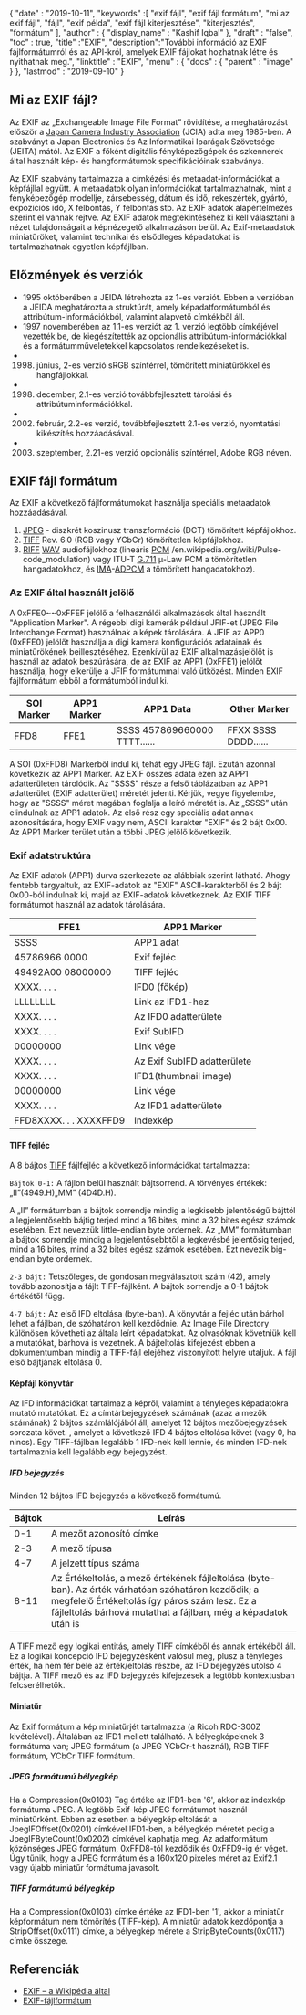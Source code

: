 {
  "date" : "2019-10-11",
  "keywords" :[ "exif fájl", "exif fájl formátum", "mi az exif fájl", "fájl", "exif példa", "exif fájl kiterjesztése", "kiterjesztés", "formátum" ],
  "author" : {
    "display_name" : "Kashif Iqbal"
},
  "draft" : "false",
  "toc" : true,
  "title" :"EXIF",
  "description":"További információ az EXIF fájlformátumról és az API-król, amelyek EXIF fájlokat hozhatnak létre és nyithatnak meg.",
  "linktitle" : "EXIF",
  "menu" : {
    "docs" : {
      "parent" : "image"
}
},
  "lastmod" : "2019-09-10"
}

## Mi az EXIF fájl?
Az EXIF az „Exchangeable Image File Format” rövidítése, a meghatározást először a [Japan Camera Industry Association](https://en.wikipedia.org/wiki/Japan_Electronic_Industries_Development_Association) (JCIA) adta meg 1985-ben. A szabványt a Japan Electronics és Az Informatikai Iparágak Szövetsége (JEITA) mától. Az EXIF a főként digitális fényképezőgépek és szkennerek által használt kép- és hangformátumok specifikációinak szabványa.

Az EXIF szabvány tartalmazza a címkézési és metaadat-információkat a képfájllal együtt. A metaadatok olyan információkat tartalmazhatnak, mint a fényképezőgép modellje, zársebesség, dátum és idő, rekeszérték, gyártó, expozíciós idő, X felbontás, Y felbontás stb. Az EXIF adatok alapértelmezés szerint el vannak rejtve. Az EXIF adatok megtekintéséhez ki kell választani a nézet tulajdonságait a képnézegető alkalmazáson belül. Az Exif-metaadatok miniatűröket, valamint technikai és elsődleges képadatokat is tartalmazhatnak egyetlen képfájlban.

## Előzmények és verziók ##

* 1995 októberében a JEIDA létrehozta az 1-es verziót. Ebben a verzióban a JEIDA meghatározta a struktúrát, amely képadatformátumból és attribútum-információkból, valamint alapvető címkékből áll.
* 1997 novemberében az 1.1-es verziót az 1. verzió legtöbb címkéjével vezették be, de kiegészítették az opcionális attribútum-információkkal és a formátumműveletekkel kapcsolatos rendelkezéseket is.
* 1998. június, 2-es verzió sRGB színtérrel, tömörített miniatűrökkel és hangfájlokkal.
* 1998. december, 2.1-es verzió továbbfejlesztett tárolási és attribútuminformációkkal.
* 2002. február, 2.2-es verzió, továbbfejlesztett 2.1-es verzió, nyomtatási kikészítés hozzáadásával.
* 2003. szeptember, 2.21-es verzió opcionális színtérrel, Adobe RGB néven.

## EXIF fájl formátum

Az EXIF a következő fájlformátumokat használja speciális metaadatok hozzáadásával.

1. [JPEG](/hu/image/jpeg/) - diszkrét koszinusz transzformáció (DCT) tömörített képfájlokhoz.
1. [TIFF](/hu/image/tiff/) Rev. 6.0 (RGB vagy YCbCr) tömörítetlen képfájlokhoz.
1. [RIFF](https://en.wikipedia.org/wiki/Resource_Interchange_File_Format) [WAV](https://en.wikipedia.org/wiki/WAV) audiofájlokhoz (lineáris [PCM](https:/) /en.wikipedia.org/wiki/Pulse-code_modulation) vagy ITU-T [G.711](https://en.wikipedia.org/wiki/G.711) μ-Law PCM a tömörítetlen hangadatokhoz, és [ IMA](https://en.wikipedia.org/wiki/Interactive_Multimedia_Association)-[ADPCM](https://en.wikipedia.org/wiki/ADPCM) a tömörített hangadatokhoz).

### Az EXIF által használt jelölő ###

A 0xFFE0~~0xFFEF jelölő a felhasználói alkalmazások által használt "Application Marker". A régebbi digi kamerák például JFIF-et (JPEG File Interchange Format) használnak a képek tárolására. A JFIF az APP0 (0xFFE0) jelölőt használja a digi kamera konfigurációs adatainak és miniatűrökének beillesztéséhez. Ezenkívül az EXIF alkalmazásjelölőt is használ az adatok beszúrására, de az EXIF az APP1 (0xFFE1) jelölőt használja, hogy elkerülje a JFIF formátummal való ütközést. Minden EXIF fájlformátum ebből a formátumból indul ki.


|SOI Marker|APP1 Marker|APP1 Data|Other Marker
---|---|---|---|
|FFD8|FFE1|SSSS 457869660000 TTTT......|FFXX SSSS DDDD......

A SOI (0xFFD8) Markerből indul ki, tehát egy JPEG fájl. Ezután azonnal következik az APP1 Marker. Az EXIF összes adata ezen az APP1 adatterületen tárolódik. Az "SSSS" része a felső táblázatban az APP1 adatterület (EXIF adatterület) méretét jelenti. Kérjük, vegye figyelembe, hogy az "SSSS" méret magában foglalja a leíró méretét is. Az „SSSS” után elindulnak az APP1 adatok. Az első rész egy speciális adat annak azonosítására, hogy EXIF vagy nem, ASCII karakter "EXIF" és 2 bájt 0x00. Az APP1 Marker terület után a többi JPEG jelölő következik.

### Exif adatstruktúra ###

Az EXIF adatok (APP1) durva szerkezete az alábbiak szerint látható. Ahogy fentebb tárgyaltuk, az EXIF-adatok az "EXIF" ASCII-karakterből és 2 bájt 0x00-ból indulnak ki, majd az EXIF-adatok következnek. Az EXIF TIFF formátumot használ az adatok tárolására.


|FFE1|APP1 Marker
---|---|
|SSSS|APP1 adat|APP1 adatméret
|45786966 0000|Exif fejléc
|49492A00 08000000|TIFF fejléc
|XXXX. . . .|IFD0 (főkép)|Könyvtár
|LLLLLLLL|Link az IFD1-hez
|XXXX. . . .|Az IFD0 adatterülete
|XXXX. . . .|Exif SubIFD|Könyvtár
|00000000|Link vége
|XXXX. . . .|Az Exif SubIFD adatterülete
|XXXX. . . .|IFD1(thumbnail image)|Könyvtár
|00000000|Link vége
|XXXX. . . .|Az IFD1 adatterülete
|FFD8XXXX. . . XXXXFFD9|Indexkép

#### TIFF fejléc ####

A 8 bájtos [TIFF](/hu/image/tiff/) fájlfejléc a következő információkat tartalmazza:

`Bájtok 0-1:` A fájlon belül használt bájtsorrend. A törvényes értékek: „II”(4949.H)„MM” (4D4D.H).

A „II” formátumban a bájtok sorrendje mindig a legkisebb jelentőségű bájttól a legjelentősebb bájtig terjed mind a 16 bites, mind a 32 bites egész számok esetében. Ezt nevezzük little-endian byte ordernek. Az „MM” formátumban a bájtok sorrendje mindig a legjelentősebbtől a legkevésbé jelentősig terjed, mind a 16 bites, mind a 32 bites egész számok esetében. Ezt nevezik big-endian byte ordernek.

`2-3 bájt:` Tetszőleges, de gondosan megválasztott szám (42), amely tovább azonosítja a fájlt TIFF-fájlként. A bájtok sorrendje a 0-1 bájtok értékétől függ.

`4-7 bájt:` Az első IFD eltolása (byte-ban). A könyvtár a fejléc után bárhol lehet a fájlban, de szóhatáron kell kezdődnie. Az Image File Directory különösen követheti az általa leírt képadatokat. Az olvasóknak követniük kell a mutatókat, bárhová is vezetnek. A bájteltolás kifejezést ebben a dokumentumban mindig a TIFF-fájl elejéhez viszonyított helyre utaljuk. A fájl első bájtjának eltolása 0.

#### Képfájl könyvtár ####

Az IFD információkat tartalmaz a képről, valamint a tényleges képadatokra mutató mutatókat. Ez a címtárbejegyzések számának (azaz a mezők számának) 2 bájtos számlálójából áll, amelyet 12 bájtos mezőbejegyzések sorozata követ. , amelyet a következő IFD 4 bájtos eltolása követ (vagy 0, ha nincs). Egy TIFF-fájlban legalább 1 IFD-nek kell lennie, és minden IFD-nek tartalmaznia kell legalább egy bejegyzést.

##### IFD bejegyzés #####

Minden 12 bájtos IFD bejegyzés a következő formátumú.


|Bájtok|Leírás
---|---|
|0-1|A mezőt azonosító címke
|2-3|A mező típusa
|4-7|A jelzett típus száma
|8-11|Az Értékeltolás, a mező értékének fájleltolása (byte-ban). Az érték várhatóan szóhatáron kezdődik; a megfelelő Értékeltolás így páros szám lesz. Ez a fájleltolás bárhová mutathat a fájlban, még a képadatok után is

A TIFF mező egy logikai entitás, amely TIFF címkéből és annak értékéből áll. Ez a logikai koncepció IFD bejegyzésként valósul meg, plusz a tényleges érték, ha nem fér bele az érték/eltolás részbe, az IFD bejegyzés utolsó 4 bájtja. A TIFF mező és az IFD bejegyzés kifejezések a legtöbb kontextusban felcserélhetők.

#### Miniatűr ####

Az Exif formátum a kép miniatűrjét tartalmazza (a Ricoh RDC-300Z kivételével). Általában az IFD1 mellett található. A bélyegképeknek 3 formátuma van; JPEG formátum (a JPEG YCbCr-t használ), RGB TIFF formátum, YCbCr TIFF formátum.

##### JPEG formátumú bélyegkép #####

Ha a Compression(0x0103) Tag értéke az IFD1-ben '6', akkor az indexkép formátuma JPEG. A legtöbb Exif-kép JPEG formátumot használ miniatűrként. Ebben az esetben a bélyegkép eltolását a JpegIFOffset(0x0201) címkével IFD1-ben, a bélyegkép méretét pedig a JpegIFByteCount(0x0202) címkével kaphatja meg. Az adatformátum közönséges JPEG formátum, 0xFFD8-tól kezdődik és 0xFFD9-ig ér véget. Úgy tűnik, hogy a JPEG formátum és a 160x120 pixeles méret az Exif2.1 vagy újabb miniatűr formátuma javasolt.

##### TIFF formátumú bélyegkép #####

Ha a Compression(0x0103) címke értéke az IFD1-ben '1', akkor a miniatűr képformátum nem tömörítés (TIFF-kép). A miniatűr adatok kezdőpontja a StripOffset(0x0111) címke, a bélyegkép mérete a StripByteCounts(0x0117) címke összege.

## Referenciák ##

* [EXIF – a Wikipédia által](https://en.wikipedia.org/wiki/Exif)
* [EXIF-fájlformátum](https://www.media.mit.edu/pia/Research/deepview/exif.html)

